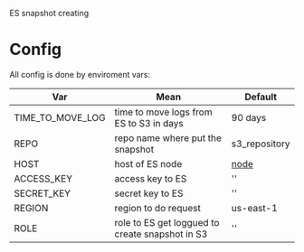 ES snapshot creating


# Config

All config is done by enviroment vars:


| Var | Mean | Default|
|---|---|---|
| TIME_TO_MOVE_LOG | time to move logs from ES to S3 in days | 90 days|
| REPO | repo name where put the snapshot | s3_repository|
| HOST | host of ES node |[node] |
| ACCESS_KEY | access key to ES | ''|
| SECRET_KEY | secret key to ES | ''|
| REGION | region to do request | us-east-1|
|ROLE| role to ES get loggued to create snapshot in S3  | ''|


[node]:https://search-abg-security-logging-yvvi4tionuxufxblbavxom7pam.us-east-1.es.amazonaws.com